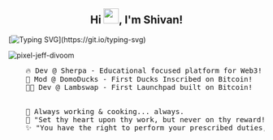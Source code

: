 <h2 align="center">Hi <img src="https://raw.githubusercontent.com/MartinHeinz/MartinHeinz/master/wave.gif" width="30px">, I'm Shivan! </h2> 

[![Typing SVG](https://readme-typing-svg.demolab.com?font=Merienda&size=35&duration=3500&pause=700&color=f75c7e&center=true&vCenter=true&height=75&width=1300px&lines=Hello+There+!;Welcome+To+My+Profile+!;)](https://git.io/typing-svg)

![pixel-jeff-divoom](https://github.com/ShivgunGaming/ShivgunGaming/assets/102505925/5032d450-7ae7-496a-acff-73ff389b8dbb)

<pre>
    🔥 Dev @ Sherpa - Educational focused platform for Web3!
    🦆 Mod @ DomoDucks - First Ducks Inscribed on Bitcoin!
    👨‍💻 Dev @ Lambswap - First Launchpad built on Bitcoin!
    <br>
    🍳 Always working & cooking... always.
    💖 "Set thy heart upon thy work, but never on thy reward!" - Lord Krishna
    ✨ "You have the right to perform your prescribed duties, but you are not entitled to the fruits of your actions"
</pre>
